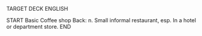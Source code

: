 TARGET DECK
ENGLISH

START
Basic
Coffee shop
Back: n. Small informal restaurant, esp. In a hotel or department store.
END
